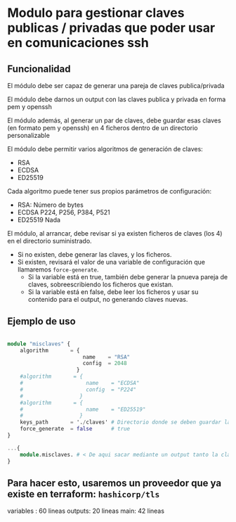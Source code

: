 # Modulo para gestionar claves publicas / privadas que poder usar en comunicaciones ssh

## Funcionalidad

El módulo debe ser capaz de generar una pareja de claves publica/privada

El módulo debe darnos un output con las claves publica y privada en forma pem y openssh

El módulo además, al generar un par de claves, debe guardar esas claves (en formato pem y openssh) en 4 ficheros
dentro de un directorio personalizable

El módulo debe permitir varios algoritmos de generación de claves: 
- RSA
- ECDSA
- ED25519

Cada algoritmo puede tener sus propios parámetros de configuración:
- RSA:          Número de bytes
- ECDSA         P224, P256, P384, P521
- ED25519       Nada

El módulo, al arrancar, debe revisar si ya existen ficheros de claves (los 4) en el directorio suministrado.
- Si no existen, debe generar las claves, y los ficheros.
- Si existen, revisará el valor de una variable de configuración que llamaremos `force-generate`.
    - Si la variable está en true, también debe generar la pnueva pareja de claves, sobreescribiendo los ficheros que existan.
    - Si la variable está en false, debe leer los ficheros y usar su contenido para el output, no generando claves nuevas.

## Ejemplo de uso

```tf

module "misclaves" {
    algorithm       = {
                        name    = "RSA"
                        config  = 2048
                      }
    #algorithm       = {
    #                    name    = "ECDSA"
    #                    config  = "P224"
    #                  }
    #algorithm       = {
    #                    name    = "ED25519"
    #                  }
    keys_path       = './claves' # Directorio donde se deben guardar las claves / de donde se deben leer las claves
    force_generate  = false      # true
}   

...{
    module.misclaves. # < De aqui sacar mediante un output tanto la clave publica como la privada en formato pem o openssh
}

```

## Para hacer esto, usaremos un proveedor que ya existe en terraform: `hashicorp/tls`

variables : 60 lineas
outputs:    20 lineas 
main:       42 lineas